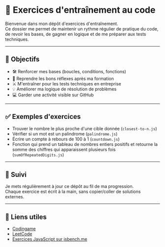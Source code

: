 # 🧠 Exercices d'entraînement au code

Bienvenue dans mon dépôt d'exercices d'entraînement.  
Ce dossier me permet de maintenir un rythme régulier de pratique du code, de revoir les bases, de gagner en logique et de me préparer aux tests techniques.

---

## 🎯 Objectifs

- 🛠 Renforcer mes bases (boucles, conditions, fonctions)
- 🤯 Reprendre les bons réflexes après ma formation
- ⚔️ M'entraîner pour les tests techniques en entreprise
- 💡 Améliorer ma logique de résolution de problèmes
- 💻 Garder une activité visible sur GitHub

---

## ✅ Exemples d'exercices

- Trouver le nombre le plus proche d'une cible donnée (`closest-to-n.js`)
- Vérifier si un mot est un palindrome (`palindrome.js`)
- Écrire un compte à rebours de 100 à 1 (`countdown.js`)
- Fonction qui prend un tableau de nombres entiers positifs et retourne la somme des chiffres qui apparaissent plusieurs fois (`sumOfRepeatedDigits.js`)

---

## 📅 Suivi

Je mets régulièrement à jour ce dépôt au fil de ma progression.  
Chaque exercice est écrit à la main, sans copier/coller de solutions externes.

---

## 🔗 Liens utiles

- [Codingame](https://www.codingame.com/)
- [LeetCode](https://leetcode.com/)
- [Exercices JavaScript sur jsbench.me](https://jsbench.me/)
